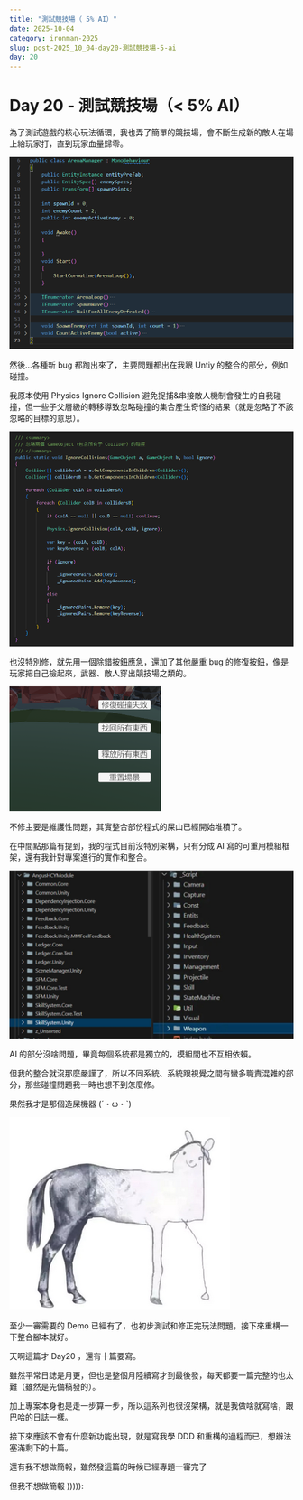 ```yaml
---
title: "測試競技場（ 5% AI）"
date: 2025-10-04
category: ironman-2025
slug: post-2025_10_04-day20-測試競技場-5-ai
day: 20
---
```


# Day 20 - 測試競技場（< 5% AI）


為了測試遊戲的核心玩法循環，我也弄了簡單的競技場，會不斷生成新的敵人在場上給玩家打，直到玩家血量歸零。

![圖片.png](https://raw.githubusercontent.com/angus945/ithelp-2025ironman-posts/refs/heads/main/Publish/day-20_2025-10-04/images/image_1.png)

然後…各種新 bug 都跑出來了，主要問題都出在我跟 Untiy 的整合的部分，例如碰撞。

我原本使用 Physics Ignore Collision 避免捉捕&串接敵人機制會發生的自我碰撞，但一些子父層級的轉移導致忽略碰撞的集合產生奇怪的結果（就是忽略了不該忽略的目標的意思）。

![圖片.png](https://raw.githubusercontent.com/angus945/ithelp-2025ironman-posts/refs/heads/main/Publish/day-20_2025-10-04/images/image_2.png)

也沒特別修，就先用一個除錯按鈕應急，還加了其他嚴重 bug 的修復按鈕，像是玩家把自己撿起來，武器、敵人穿出競技場之類的。

![圖片.png](https://raw.githubusercontent.com/angus945/ithelp-2025ironman-posts/refs/heads/main/Publish/day-20_2025-10-04/images/image_3.png)

不修主要是維護性問題，其實整合部份程式的屎山已經開始堆積了。

在中間點那篇有提到，我的程式目前沒特別架構，只有分成 AI 寫的可重用模組框架，還有我針對專案進行的實作和整合。

![圖片.png](https://raw.githubusercontent.com/angus945/ithelp-2025ironman-posts/refs/heads/main/Publish/day-20_2025-10-04/images/image_4.png)

AI 的部分沒啥問題，畢竟每個系統都是獨立的，模組間也不互相依賴。

但我的整合就沒那麼嚴謹了，所以不同系統、系統跟視覺之間有蠻多職責混雜的部分，那些碰撞問題我一時也想不到怎麼修。

果然我才是那個造屎機器 (´・ω・`)

![圖片.png](https://raw.githubusercontent.com/angus945/ithelp-2025ironman-posts/refs/heads/main/Publish/day-20_2025-10-04/images/image_5.png)

至少一審需要的 Demo 已經有了，也初步測試和修正完玩法問題，接下來重構一下整合腳本就好。

天啊這篇才 Day20 ，還有十篇要寫。

雖然平常日誌是月更，但也是整個月陸續寫才到最後發，每天都要一篇完整的也太難（雖然是先備稿發的）。

加上專案本身也是走一步算一步，所以這系列也很沒架構，就是我做啥就寫啥，跟巴哈的日誌一樣。

接下來應該不會有什麼新功能出現，就是寫我學 DDD 和重構的過程而已，想辦法塞滿剩下的十篇。

還有我不想做簡報，雖然發這篇的時候已經專題一審完了

但我不想做簡報 ))))):